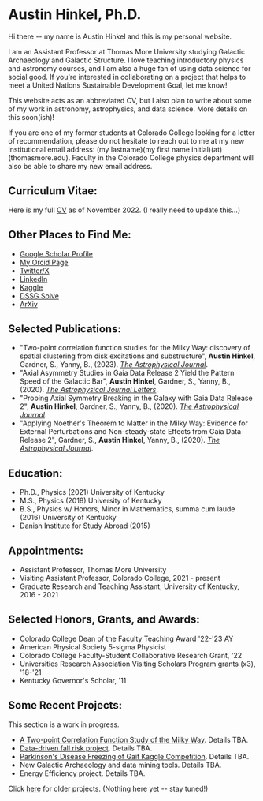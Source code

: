 # Austin Hinkel, Ph.D.

Hi there -- my name is Austin Hinkel and this is my personal website. 

I am an Assistant Professor at Thomas More University studying Galactic Archaeology and Galactic Structure.  I love teaching introductory physics and astronomy courses, and I am also a huge fan of using data science for social good.  If you're interested in collaborating on a project that helps to meet a United Nations Sustainable Development Goal, let me know!

This website acts as an abbreviated CV, but I also plan to write about some of my work in astronomy, astrophysics, and data science.  More details on this soon(ish)! 

If you are one of my former students at Colorado College looking for a letter of recommendation, please do not hesitate to reach out to me at my new institutional email address: (my lastname)(my first name initial)(at)(thomasmore.edu).  Faculty in the Colorado College physics department will also be able to share my new email address. 


## Curriculum Vitae:

Here is my full [CV](https://ahinkel.github.io/assets/pdfs/AustinHinkel_CV-9.pdf) as of November 2022. (I really need to update this...)



## Other Places to Find Me:


- [Google Scholar Profile](https://scholar.google.com/citations?user=Act8eHcAAAAJ&hl=en&oi=ao)
- [My Orcid Page](https://orcid.org/0000-0002-9785-914X)
- [Twitter/X](https://twitter.com/iHinkthere4iam)
- [LinkedIn](https://www.linkedin.com/in/austin-hinkel/)
- [Kaggle](https://www.kaggle.com/austinhinkel)
- [DSSG Solve](https://solveforgood.org/user/8457)
- [ArXiv](https://arxiv.org/search/?query=Hinkel%2C+Austin&searchtype=author&abstracts=show&order=-announced_date_first&size=50)




## Selected Publications:


- "Two-point correlation function studies for the Milky Way: discovery of spatial clustering from disk excitations and substructure", **Austin Hinkel**, Gardner, S., Yanny, B., (2023). [*The Astrophysical Journal*](https://doi.org/10.3847/1538-4357/ac9ccc).
- "Axial Asymmetry Studies in Gaia Data Release 2 Yield the Pattern Speed of the Galactic Bar", **Austin Hinkel**, Gardner, S., Yanny, B., (2020). [*The Astrophysical Journal Letters*](https://doi.org/10.3847/2041-8213/aba905).
- "Probing Axial Symmetry Breaking in the Galaxy with Gaia Data Release 2", **Austin Hinkel**, Gardner, S., Yanny, B., (2020). [*The Astrophysical Journal*](https://doi.org/10.3847/1538-4357/ab8235).
- "Applying Noether's Theorem to Matter in the Milky Way: Evidence for External Perturbations and Non-steady-state Effects from Gaia Data Release 2", Gardner, S., **Austin Hinkel**, Yanny, B., (2020). [*The Astrophysical Journal*](https://doi.org/10.3847/1538-4357/ab66c8).



## Education:


- Ph.D., Physics (2021) University of Kentucky
- M.S., Physics (2018) University of Kentucky
- B.S., Physics w/ Honors, Minor in Mathematics, summa cum laude (2016) University of Kentucky
- Danish Institute for Study Abroad (2015)


## Appointments:


- Assistant Professor, Thomas More University
- Visiting Assistant Professor, Colorado College, 2021 - present
- Graduate Research and Teaching Assistant, University of Kentucky, 2016 - 2021



## Selected Honors, Grants, and Awards:


- Colorado College Dean of the Faculty Teaching Award '22-'23 AY
- American Physical Society 5-sigma Physicist
- Colorado College Faculty-Student Collaborative Research Grant, '22
- Universities Research Association Visiting Scholars Program grants (x3), '18-'21
- Kentucky Governor's Scholar, '11



## Some Recent Projects:

This section is a work in progress. 


- [A Two-point Correlation Function Study of the Milky Way](/projects/MilkyWay_2PCF).  Details TBA.
- [Data-driven fall risk project](/projects/DataDrivenFallRisk).  Details TBA.
- [Parkinson's Disease Freezing of Gait Kaggle Competition](/projects/KaggleParkinsonsML).  Details TBA.
- New Galactic Archaeology and data mining tools.  Details TBA.
- Energy Efficiency project.  Details TBA.

Click [here](/projects/olderProjects) for older projects. (Nothing here yet -- stay tuned!)




<!--- Testing comments here.  Here are some key words / tags: 
Austin Hinkel Ph.D. Astro Astronomy Astrophysics Physics Data Science 
Scientist Astronomer Astrophysicist Physicist Professor Educator 
Social Good United Nations UN SDG UNSDGs UNSDG big data machine learning
ML feature engineering ahinkel austinhinkel Kaggle DSSG Solve words
AI Education Programmer Analysis DoesGoogleEvenSeeTheseQuestionMark --->

